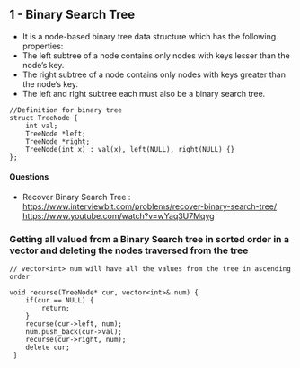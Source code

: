 ## 1 - Binary Search Tree
- It is a node-based binary tree data structure which has the following properties:
- The left subtree of a node contains only nodes with keys lesser than the node’s key.
- The right subtree of a node contains only nodes with keys greater than the node’s key.
- The left and right subtree each must also be a binary search tree.

```
//Definition for binary tree
struct TreeNode {
    int val;
    TreeNode *left;
    TreeNode *right;
    TreeNode(int x) : val(x), left(NULL), right(NULL) {}
};
```
#### Questions 

- Recover Binary Search Tree : https://www.interviewbit.com/problems/recover-binary-search-tree/  
https://www.youtube.com/watch?v=wYaq3U7Mqyg  

### Getting all valued from a Binary Search tree in sorted order in a vector and deleting the nodes traversed from the tree
```
// vector<int> num will have all the values from the tree in ascending order

void recurse(TreeNode* cur, vector<int>& num) {
    if(cur == NULL) {
        return;
    }
    recurse(cur->left, num);
    num.push_back(cur->val);
    recurse(cur->right, num);
    delete cur;
 }
```
